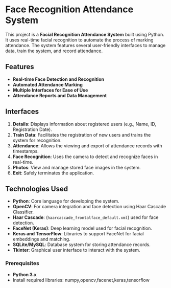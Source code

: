 # Face Recognition Attendance System

This project is a **Facial Recognition Attendance System** built using Python. It uses real-time facial recognition to automate the process of marking attendance. The system features several user-friendly interfaces to manage data, train the system, and record attendance.

## Features

- **Real-time Face Detection and Recognition**
- **Automated Attendance Marking**
- **Multiple Interfaces for Ease of Use**
- **Attendance Reports and Data Management**

## Interfaces

1. **Details**: Displays information about registered users (e.g., Name, ID, Registration Date).
2. **Train Data**: Facilitates the registration of new users and trains the system for recognition.
3. **Attendance**: Allows the viewing and export of attendance records with timestamps.
4. **Face Recognition**: Uses the camera to detect and recognize faces in real-time.
5. **Photos**: View and manage stored face images in the system.
6. **Exit**: Safely terminates the application.

## Technologies Used

- **Python**: Core language for developing the system.
- **OpenCV**: For camera integration and face detection using Haar Cascade Classifier.
- **Haar Cascade**: (`haarcascade_frontalface_default.xml`) used for face detection.
- **FaceNet (Keras)**: Deep learning model used for facial recognition.
- **Keras and TensorFlow**: Libraries to support FaceNet for facial embeddings and matching.
- **SQLite/MySQL**: Database system for storing attendance records.
- **Tkinter**: Graphical user interface to interact with the system.

### Prerequisites

- **Python 3.x** 
- Install required libraries:
   numpy,opencv,facenet,keras,tensorflow
